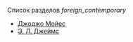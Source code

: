 Список разделов *foreign_contemporary*

* [Джоджо Мойес](Джоджо%20Мойес)
* [Э. Л. Джеймс](Э.%20Л.%20Джеймс)